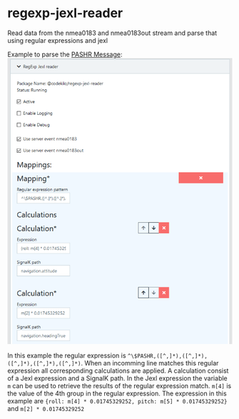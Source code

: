 # regexp-jexl-reader
Read data from the nmea0183 and nmea0183out stream and parse that using regular expressions and jexl

Example to parse the [PASHR Message](https://www.hemispheregnss.com/technical-resource-manual/Import_Folder/PASHR_Message.htm):
![screenshor](https://github.com/codekilo/regexp-jexl-reader/blob/master/screenshot.png?raw=true)

In this example the regular expression is `^\$PASHR,([^,]*),([^,]*),([^,]*),([^,]*),([^,]*)`. When an incomming line matches this regular expression all corresponding calculations are applied. A calculation consist of a Jexl expression and a SignalK path. In the Jexl expression the variable `m` can be used to retrieve the results of the regular expression match. `m[4]` is the value of the 4th group in the regular expression. The expression in this example are `{roll: m[4] * 0.01745329252, pitch: m[5] * 0.01745329252}` and `m[2] * 0.01745329252`
